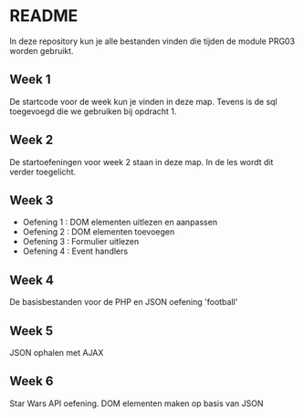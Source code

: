 # README

In deze repository kun je alle bestanden vinden die tijden de module PRG03 worden gebruikt.

## Week 1
De startcode voor de week kun je vinden in deze map. Tevens is de sql toegevoegd die we gebruiken bij opdracht 1.

## Week 2
De startoefeningen voor week 2 staan in deze map. In de les wordt dit verder toegelicht.

## Week 3
- Oefening 1 : DOM elementen uitlezen en aanpassen
- Oefening 2 : DOM elementen toevoegen
- Oefening 3 : Formulier uitlezen
- Oefening 4 : Event handlers

## Week 4
De basisbestanden voor de PHP en JSON oefening 'football'

## Week 5
JSON ophalen met AJAX

## Week 6
Star Wars API oefening. DOM elementen maken op basis van JSON
